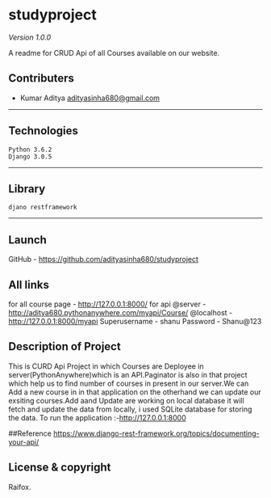 # studyproject
*Version 1.0.0*

A readme for CRUD Api of all Courses available on our website.

## Contributers 

- Kumar Aditya  <adityasinha680@gmail.com> 

---

## Technologies

	Python 3.6.2
	Django 3.0.5
	
---
## Library

	djano restframework
  
---
## Launch

 GitHub - https://github.com/adityasinha680/studyproject
 
## All links

for all course page - http://127.0.0.1:8000/
for api @server - http://aditya680.pythonanywhere.com/myapi/Course/ 
@localhost -http://127.0.0.1:8000/myapi
Superusername - shanu
Password - Shanu@123

 
## Description of Project

This is CURD Api Project in which Courses are Deployee in server(PythonAnywhere)which is an API.Paginator is also in that project which help us to find number of courses in present in our server.We can Add a new course in in that application on the otherhand we can update our exsiting courses.Add aand Update are working on local database it will fetch and update the data from locally, i used SQLite database for storing the data.
To run the application :-http://127.0.0.1:8000




##Reference 
https://www.django-rest-framework.org/topics/documenting-your-api/

## License & copyright

Raifox.
